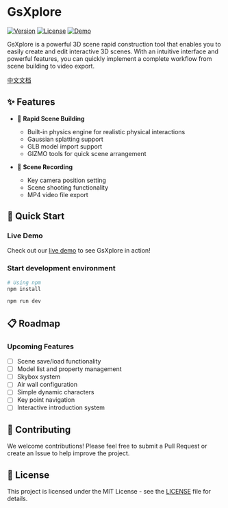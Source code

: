 # GsXplore

[![Version](https://img.shields.io/badge/version-0.1.0-blue.svg)](https://github.com/yourusername/gsxplore)
[![License](https://img.shields.io/badge/license-MIT-green.svg)](LICENSE)
[![Demo](https://img.shields.io/badge/demo-online-blue.svg)](https://gsxplore.explorerglobal.cn/)

GsXplore is a powerful 3D scene rapid construction tool that enables you to easily create and edit interactive 3D scenes. With an intuitive interface and powerful features, you can quickly implement a complete workflow from scene building to video export.

[中文文档](README.zh-CN.md)

## ✨ Features

- 🎨 **Rapid Scene Building**
  - Built-in physics engine for realistic physical interactions
  - Gaussian splatting support
  - GLB model import support
  - GIZMO tools for quick scene arrangement

- 🎥 **Scene Recording**
  - Key camera position setting
  - Scene shooting functionality
  - MP4 video file export

## 🚀 Quick Start

### Live Demo

Check out our [live demo](https://gsxplore.explorerglobal.cn/) to see GsXplore in action!

### Start development environment

```bash
# Using npm
npm install 

npm run dev
```


## 📋 Roadmap

### Upcoming Features

- [ ] Scene save/load functionality
- [ ] Model list and property management
- [ ] Skybox system
- [ ] Air wall configuration
- [ ] Simple dynamic characters
- [ ] Key point navigation
- [ ] Interactive introduction system

## 🤝 Contributing

We welcome contributions! Please feel free to submit a Pull Request or create an Issue to help improve the project.

## 📄 License

This project is licensed under the MIT License - see the [LICENSE](LICENSE) file for details.


